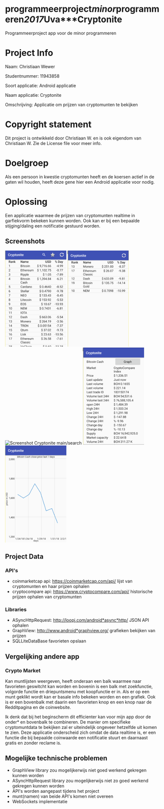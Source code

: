 # programmeerproject*minor*programmeren*2017*Uva***Cryptonite
Programmeerproject app voor de minor programmeren

# Project Info
Naam: Christiaan Wewer

Studentnummer: 11943858

Soort applicatie: Android applicatie

Naam applicatie: Cryptonite

Omschrijving: Applicatie om  prijzen van cryptomunten te bekijken

# Copyright statement
Dit project is ontwikkeld door Christiaan W. en is ook eigendom van Christiaan W. Zie de License file voor meer info.


# Doelgroep
Als een persoon in kwestie cryptomunten heeft en de koersen actief in de gaten wil houden, heeft deze gene hier een Android applicatie voor nodig.

# Oplossing
Een applicatie waarmee de prijzen van cryptomunten realtime in garfiekvorm bekeken kunnen worden. Ook kan er bij een bepaalde stijging/daling een notificatie gestuurd worden.

## Screenshots
<img src="https://github.com/ChristiaanWewer/programmeerproject-minor-programmeren-2017-Uva---Cryptonite/blob/master/doc/Overview.png" alt="Screenshot Cryptonite main/search" width="200px">
<img src="https://github.com/ChristiaanWewer/programmeerproject-minor-programmeren-2017-Uva---Cryptonite/blob/master/doc/Favorites.png" alt="Screenshot Cryptonite favorite" width="200px">
<img src="https://github.com/ChristiaanWewer/programmeerproject-minor-programmeren-2017-Uva---Cryptonite/blob/master/doc/Search.png" alt="Screenshot Cryptonite main/search" width="200px">
<img src="https://github.com/ChristiaanWewer/programmeerproject-minor-programmeren-2017-Uva---Cryptonite/blob/master/doc/SpecificInfo.png" alt="Screenshot Cryptonite specific info" width="200px">
<img src="https://github.com/ChristiaanWewer/programmeerproject-minor-programmeren-2017-Uva---Cryptonite/blob/master/doc/Graph.png" alt="Screenshot Cryptonite graph info" width="200px">


## Project Data
### API's
* coinmarketcap api: https://coinmarketcap.com/api/
  lijst van cryptomunten en haar prijzen ophalen
* cryptocompare api: https://www.cryptocompare.com/api/
  historische prijzen ophalen van cryptomunten

### Libraries
* ASyncHttpRequest: http://loopj.com/android*async*http/
  JSON API ophalen
* GraphView: http://www.android*graphview.org/
  grafieken bekijken van prijzen
* SQLLiteDataBase
 favorieten opslaan
  
## Vergelijking andere app
### Crypto Market
Kan muntlijsten weergeven, heeft onderaan een balk waarmee naar favorieten geswitcht kan worden en bovenin is een balk met zoekfunctie, volgorde functie en driepuntsmenu met koopfunctie er in.
Als er op een munt geklikt wordt kan er basale info bekeken worden en een grafiek. Ook is er een bovenbalk met daarin een favorieten knop en een knop naar de Redditpagina en de coinwebsite.

Ik denk dat bij het beginscherm dit efficienter kan voor mijn app door de onder* en bovenbalk te combineren. De manier om specifieke cryptomuntdata te bekijken zal er uiteindelijk ongeveer hetzelfde uit komen te zien. Deze applicatie onderscheid zich omdat de data realtime is, er een functie die bij bepaalde coinwaarde een notificatie stuurt en daarnaast gratis en zonder reclame is.
  
## Mogelijke technische problemen
* GraphView library zou mogelijkerwijs niet goed werkend gekregen kunnen worden
* ASyncHttpRequest library zou mogelijkerwijs niet zo goed werkend gekregen kunnen worden
* API's worden aangepast tijdens het project
* munt(namen) van beide API's komen niet overeen
* WebSockets implementatie


  
 
  
